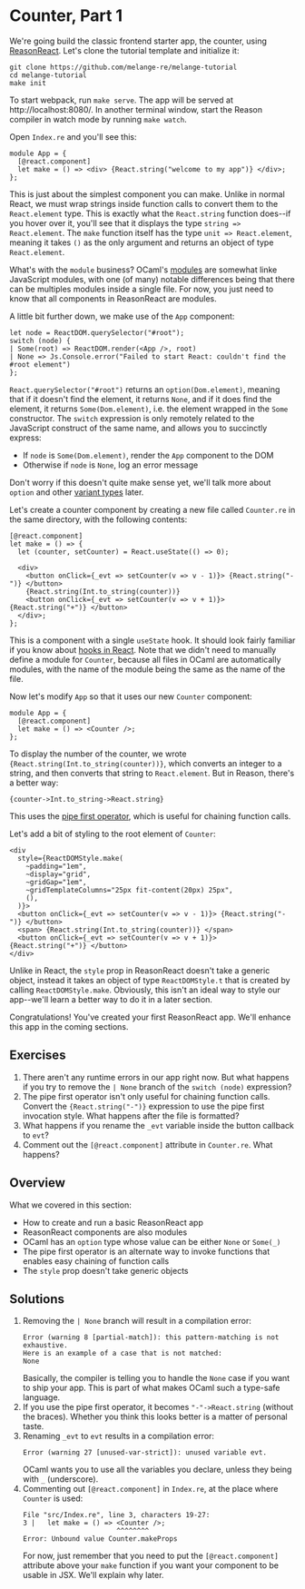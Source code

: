 # Counter, Part 1

We're going build the classic frontend starter app, the counter, using
[ReasonReact](https://reasonml.github.io/reason-react/). Let's clone the
tutorial template and initialize it:

    git clone https://github.com/melange-re/melange-tutorial
    cd melange-tutorial
    make init

To start webpack, run `make serve`. The app will be served at
http://localhost:8080/. In another terminal window, start the Reason compiler in
watch mode by running `make watch`.

Open `Index.re` and you'll see this:

```reason
module App = {
  [@react.component]
  let make = () => <div> {React.string("welcome to my app")} </div>;
};
```

This is just about the simplest component you can make. Unlike in normal React,
we must wrap strings inside function calls to convert them to the
`React.element` type. This is exactly what the `React.string` function does--if
you hover over it, you'll see that it displays the type `string =>
React.element`. The `make` function itself has the type `unit => React.element`,
meaning it takes `()` as the only argument and returns an object of type
`React.element`.

What's with the `module` business? OCaml's
[modules](https://cs3110.github.io/textbook/chapters/modules/modules.html) are
somewhat linke JavaScript modules, with one (of many) notable differences being
that there can be multiples modules inside a single file. For now, you just need
to know that all components in ReasonReact are modules.

A little bit further down, we make use of the `App` component:

```reason
let node = ReactDOM.querySelector("#root");
switch (node) {
| Some(root) => ReactDOM.render(<App />, root)
| None => Js.Console.error("Failed to start React: couldn't find the #root element")
};
```

`React.querySelector("#root")` returns an `option(Dom.element)`, meaning that if
it doesn't find the element, it returns `None`, and if it does find the element,
it returns `Some(Dom.element)`, i.e. the element wrapped in the `Some`
constructor. The `switch` expression is only remotely related to the JavaScript
construct of the same name, and allows you to succinctly express:

- If `node` is `Some(Dom.element)`, render the `App` component to the DOM
- Otherwise if `node` is `None`, log an error message

Don't worry if this doesn't quite make sense yet, we'll talk more about `option`
and other [variant
types](https://cs3110.github.io/textbook/chapters/data/variants.html)
later.

Let's create a counter component by creating a new file called `Counter.re` in
the same directory, with the following contents:

```reason
[@react.component]
let make = () => {
  let (counter, setCounter) = React.useState(() => 0);

  <div>
    <button onClick={_evt => setCounter(v => v - 1)}> {React.string("-")} </button>
    {React.string(Int.to_string(counter))}
    <button onClick={_evt => setCounter(v => v + 1)}> {React.string("+")} </button>
  </div>;
};
```

This is a component with a single `useState` hook. It should look fairly
familiar if you know about [hooks in React](https://react.dev/reference/react).
Note that we didn't need to manually define a module for `Counter`, because all
files in OCaml are automatically modules, with the name of the module being the
same as the name of the file.

Now let's modify `App` so that it uses our new `Counter` component:

```reason
module App = {
  [@react.component]
  let make = () => <Counter />;
};
```

To display the number of the counter, we wrote
`{React.string(Int.to_string(counter))}`, which converts an integer to a string,
and then converts that string to `React.element`. But in Reason, there's a
better way:

```reason
{counter->Int.to_string->React.string}
```

This uses the [pipe first operator](../communicate-with-javascript#pipe-first),
which is useful for chaining function calls.

Let's add a bit of styling to the root element of `Counter`:

```reason
<div
  style={ReactDOMStyle.make(
    ~padding="1em",
    ~display="grid",
    ~gridGap="1em",
    ~gridTemplateColumns="25px fit-content(20px) 25px",
    (),
  )}>
  <button onClick={_evt => setCounter(v => v - 1)}> {React.string("-")} </button>
  <span> {React.string(Int.to_string(counter))} </span>
  <button onClick={_evt => setCounter(v => v + 1)}> {React.string("+")} </button>
</div>
```

Unlike in React, the `style` prop in ReasonReact doesn't take a generic object,
instead it takes an object of type `ReactDOMStyle.t` that is created by calling
`ReactDOMStyle.make`. Obviously, this isn't an ideal way to style our app--we'll
learn a better way to do it in a later section.

Congratulations! You've created your first ReasonReact app. We'll enhance this
app in the coming sections.

## Exercises

1. There aren't any runtime errors in our app right now. But what happens if you
   try to remove the `| None` branch of the `switch (node)` expression?
1. The pipe first operator isn't only useful for chaining function calls.
   Convert the `{React.string("-")}` expression to use the pipe first invocation
   style. What happens after the file is formatted?
1. What happens if you rename the `_evt` variable inside the button callback to
   `evt`?
1. Comment out the `[@react.component]` attribute in `Counter.re`. What happens?

## Overview

What we covered in this section:

- How to create and run a basic ReasonReact app
- ReasonReact components are also modules
- OCaml has an `option` type whose value can be either `None` or `Some(_)`
- The pipe first operator is an alternate way to invoke functions that enables
  easy chaining of function calls
- The `style` prop doesn't take generic objects

## Solutions

1. Removing the `| None` branch will result in a compilation error:
   ```
   Error (warning 8 [partial-match]): this pattern-matching is not exhaustive.
   Here is an example of a case that is not matched:
   None
   ```
   Basically, the compiler is telling you to handle the `None` case if you want
   to ship your app. This is part of what makes OCaml such a type-safe language.
1. If you use the pipe first operator, it becomes `"-"->React.string` (without
   the braces). Whether you think this looks better is a matter of personal
   taste.
1. Renaming `_evt` to `evt` results in a compilation error:
   ```
   Error (warning 27 [unused-var-strict]): unused variable evt.
   ```
   OCaml wants you to use all the variables you declare, unless they being with
   `_` (underscore).
1. Commenting out `[@react.component]` in `Index.re`, at the place where
   `Counter` is used:
   ```
   File "src/Index.re", line 3, characters 19-27:
   3 |   let make = () => <Counter />;
                          ^^^^^^^^
   Error: Unbound value Counter.makeProps
   ```
   For now, just remember that you need to put the `[@react.component]`
   attribute above your `make` function if you want your component to be usable
   in JSX. We'll explain why later.

